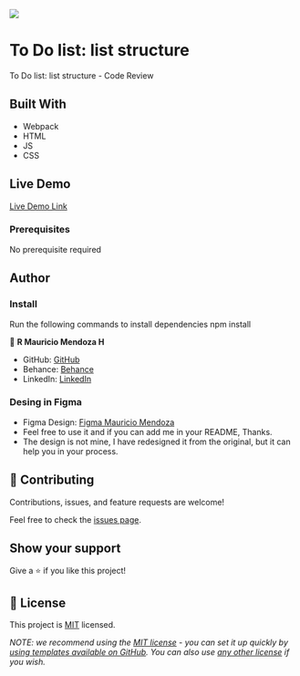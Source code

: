 

![](https://img.shields.io/badge/Microverse-blueviolet)

# To Do list: list structure
To Do list: list structure - Code Review

## Built With

- Webpack
- HTML
- JS
- CSS


## Live Demo
[Live Demo Link](https://rbreva.github.io/ToDoList/dist/)

### Prerequisites

No prerequisite required

## Author

### Install
Run the following commands to install dependencies
npm install

👤 **R Mauricio Mendoza H**

- GitHub: [GitHub](https://github.com/rbreva)
- Behance: [Behance](https://www.behance.net/rbreva)
- LinkedIn: [LinkedIn](https://www.linkedin.com/in/r-mauricio-mendoza-huerta-0782a9166/)

### Desing in Figma

- Figma Design: [Figma Mauricio Mendoza](https://www.figma.com/file/MmpPPJ49DkxPmHO3wYwveV/To-Do-List?node-id=1%3A2)
- Feel free to use it and if you can add me in your README, Thanks.
- The design is not mine, I have redesigned it from the original, but it can help you in your process.

## 🤝 Contributing

Contributions, issues, and feature requests are welcome!

Feel free to check the [issues page](https://github.com/rbreva/ToDoList/issues).

## Show your support

Give a ⭐️ if you like this project!

## 📝 License

This project is [MIT](./LICENSE) licensed.

_NOTE: we recommend using the [MIT license](https://choosealicense.com/licenses/mit/) - you can set it up quickly by [using templates available on GitHub](https://docs.github.com/en/communities/setting-up-your-project-for-healthy-contributions/adding-a-license-to-a-repository). You can also use [any other license](https://choosealicense.com/licenses/) if you wish._


